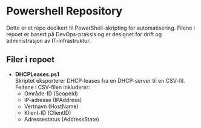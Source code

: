 # Powershell Repository

Dette er et repo dedikert til PowerShell-skripting for automatisering. Filene i repoet er basert på DevOps-praksis og er designet for drift og administrasjon av IT-infrastruktur.

## Filer i repoet

- **DHCPLeases.ps1**  
  Skriptet eksporterer DHCP-leases fra en DHCP-server til en CSV-fil. Feltene i CSV-filen inkluderer:
  - Område-ID (ScopeId)
  - IP-adresse (IPAddress)
  - Vertnavn (HostName)
  - Klient-ID (ClientID)
  - Adressestatus (AddressState)
